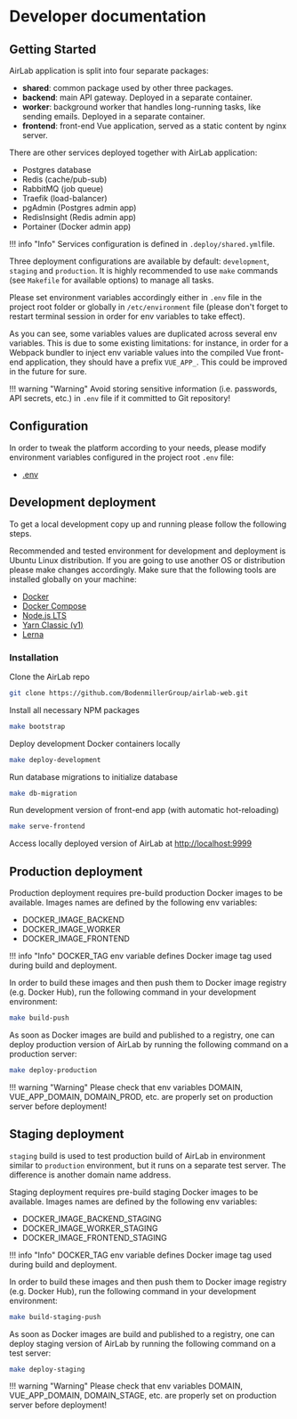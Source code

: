 # Developer documentation

## Getting Started

AirLab application is split into four separate packages:

- **shared**: common package used by other three packages.
- **backend**: main API gateway. Deployed in a separate container.
- **worker**: background worker that handles long-running tasks, like sending emails. Deployed in a separate container.
- **frontend**: front-end Vue application, served as a static content by nginx server.

There are other services deployed together with AirLab application:

- Postgres database
- Redis (cache/pub-sub)
- RabbitMQ (job queue)
- Traefik (load-balancer)
- pgAdmin (Postgres admin app)
- RedisInsight (Redis admin app)
- Portainer (Docker admin app)

!!! info "Info"
    Services configuration is defined in `.deploy/shared.yml`file. 

Three deployment configurations are available by default: `development`, `staging` and `production`.
It is highly recommended to use `make` commands (see `Makefile` for available options) to manage all tasks.

Please set environment variables accordingly either in `.env` file in the project root folder or globally in `/etc/environment` file (please don't forget to restart terminal session in order for env variables to take effect).

As you can see, some variables values are duplicated across several env variables.
This is due to some existing limitations: for instance, in order for a Webpack bundler to inject env variable values into the compiled Vue front-end application, they should have a prefix `VUE_APP_`.
This could be improved in the future for sure.

!!! warning "Warning"
    Avoid storing sensitive information (i.e. passwords, API secrets, etc.) in `.env` file if it committed to Git repository!

## Configuration

In order to tweak the platform according to your needs, please modify environment variables configured in the project root `.env` file:

- [.env](https://github.com/BodenmillerGroup/airlab-web/blob/master/.env)

## Development deployment

To get a local development copy up and running please follow the following steps.

Recommended and tested environment for development and deployment is Ubuntu Linux distribution. If you are going to use another OS or distribution please make changes accordingly. Make sure that the following tools are installed globally on your machine:

* [Docker](https://docs.docker.com/engine/install/ubuntu/)
* [Docker Compose](https://docs.docker.com/compose/install/)
* [Node.js LTS](https://github.com/nodesource/distributions/blob/master/README.md#debinstall)
* [Yarn Classic (v1)](https://classic.yarnpkg.com/en/docs/install#debian-stable)
* [Lerna](https://lerna.js.org/#getting-started)

### Installation

Clone the AirLab repo
```sh
git clone https://github.com/BodenmillerGroup/airlab-web.git
```

Install all necessary NPM packages
```sh
make bootstrap
```

Deploy development Docker containers locally 
```sh
make deploy-development
```

Run database migrations to initialize database 
```sh
make db-migration
```

Run development version of front-end app (with automatic hot-reloading)
```sh
make serve-frontend
```

Access locally deployed version of AirLab at [http://localhost:9999](http://localhost:9999)


## Production deployment

Production deployment requires pre-build production Docker images to be available. Images names are defined by the following env variables:

- DOCKER_IMAGE_BACKEND
- DOCKER_IMAGE_WORKER
- DOCKER_IMAGE_FRONTEND

!!! info "Info"
    DOCKER_TAG env variable defines Docker image tag used during build and deployment. 

In order to build these images and then push them to Docker image registry (e.g. Docker Hub), run the following command in your development environment:
```sh
make build-push
```

As soon as Docker images are build and published to a registry, one can deploy production version of AirLab by running the following command on a production server:
```sh
make deploy-production
```

!!! warning "Warning"
    Please check that env variables DOMAIN, VUE_APP_DOMAIN, DOMAIN_PROD, etc. are properly set on production server before deployment! 


## Staging deployment

`staging` build is used to test production build of AirLab in environment similar to `production` environment, but it runs on a separate test server.
The difference is another domain name address.

Staging deployment requires pre-build staging Docker images to be available. Images names are defined by the following env variables:

- DOCKER_IMAGE_BACKEND_STAGING
- DOCKER_IMAGE_WORKER_STAGING
- DOCKER_IMAGE_FRONTEND_STAGING

!!! info "Info"
    DOCKER_TAG env variable defines Docker image tag used during build and deployment. 

In order to build these images and then push them to Docker image registry (e.g. Docker Hub), run the following command in your development environment:
```sh
make build-staging-push
```

As soon as Docker images are build and published to a registry, one can deploy staging version of AirLab by running the following command on a test server:
```sh
make deploy-staging
```

!!! warning "Warning"
    Please check that env variables DOMAIN, VUE_APP_DOMAIN, DOMAIN_STAGE, etc. are properly set on production server before deployment! 
